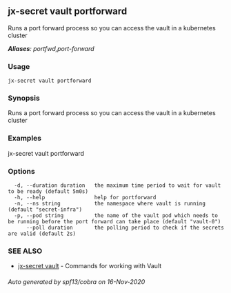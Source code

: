 ## jx-secret vault portforward

Runs a port forward process so you can access the vault in a kubernetes cluster

***Aliases**: portfwd,port-forward*

### Usage

```
jx-secret vault portforward
```

### Synopsis

Runs a port forward process so you can access the vault in a kubernetes cluster

### Examples

  jx-secret vault portforward

### Options

```
  -d, --duration duration   the maximum time period to wait for vault to be ready (default 5m0s)
  -h, --help                help for portforward
  -n, --ns string           the namespace where vault is running (default "secret-infra")
  -p, --pod string          the name of the vault pod which needs to be running before the port forward can take place (default "vault-0")
      --poll duration       the polling period to check if the secrets are valid (default 2s)
```

### SEE ALSO

* [jx-secret vault](jx-secret_vault.md)	 - Commands for working with Vault

###### Auto generated by spf13/cobra on 16-Nov-2020
